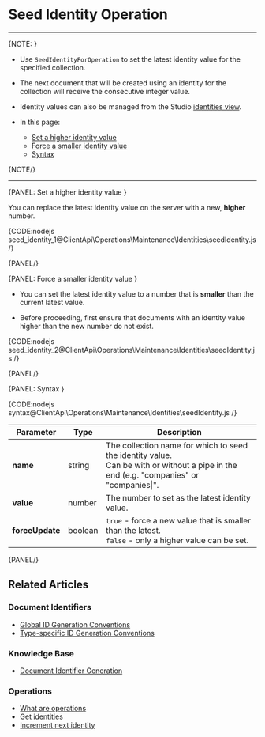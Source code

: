 # Seed Identity Operation

---

{NOTE: }

* Use `SeedIdentityForOperation` to set the latest identity value for the specified collection.
  
* The next document that will be created using an identity for the collection will receive the consecutive integer value.

* Identity values can also be managed from the Studio [identities view](../../../../studio/database/documents/identities-view).

* In this page:
  * [Set a higher identity value](../../../../client-api/operations/maintenance/identities/seed-identity#set-a-higher-identity-valure)
  * [Force a smaller identity value](../../../../client-api/operations/maintenance/identities/seed-identity#force-a-smaller-identity-value)
  * [Syntax](../../../../client-api/operations/maintenance/identities/seed-identity#syntax)

{NOTE/}

---

{PANEL: Set a higher identity value }

You can replace the latest identity value on the server with a new, __higher__ number. 

{CODE:nodejs seed_identity_1@ClientApi\Operations\Maintenance\Identities\seedIdentity.js /}

{PANEL/}

{PANEL: Force a smaller identity value }

* You can set the latest identity value to a number that is __smaller__ than the current latest value.

* Before proceeding, first ensure that documents with an identity value higher than the new number do not exist.

{CODE:nodejs seed_identity_2@ClientApi\Operations\Maintenance\Identities\seedIdentity.js /}

{PANEL/}

{PANEL: Syntax }

{CODE:nodejs syntax@ClientApi\Operations\Maintenance\Identities\seedIdentity.js /}

| Parameter       | Type    | Description                                                                                                                               |
|-----------------|---------|-------------------------------------------------------------------------------------------------------------------------------------------|
| __name__        | string  | The collection name for which to seed the identity value.<br>Can be with or without a pipe in the end (e.g. "companies" or "companies\|". |
| __value__       | number  | The number to set as the latest identity value.                                                                                           |
| __forceUpdate__ | boolean | `true` - force a new value that is smaller than the latest.<br>`false` - only a higher value can be set.                                  |

{PANEL/}

## Related Articles

### Document Identifiers

- [Global ID Generation Conventions](../../../../client-api/configuration/identifier-generation/global)
- [Type-specific ID Generation Conventions](../../../../client-api/configuration/identifier-generation/type-specific)

### Knowledge Base

- [Document Identifier Generation](../../../../server/kb/document-identifier-generation)

### Operations

- [What are operations](../../../../client-api/operations/what-are-operations)
- [Get identities](../../../../client-api/operations/maintenance/identities/get-identities)
- [Increment next identity](../../../../client-api/operations/maintenance/identities/increment-next-identity)
